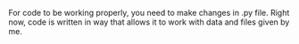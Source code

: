 For code to be working properly, you need to make changes in .py file. Right now, code is written in way that allows it to work with data and files given by me.
